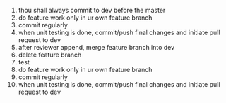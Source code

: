 1. thou shall always commit to dev before the master
2. do feature work only in ur own feature branch
3. commit regularly
4. when unit testing is done, commit/push final changes and initiate pull request to dev
5. after reviewer append, merge feature branch into dev
6. delete feature branch
7. test
2. do feature work only in ur own feature branch
3. commit regularly
4. when unit testing is done, commit/push final changes and initiate pull request to dev

